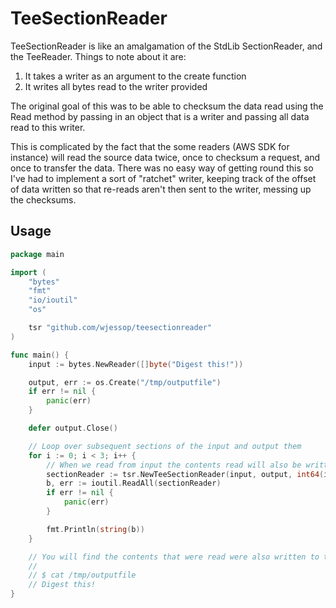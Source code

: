 # TeeSectionReader

TeeSectionReader is like an amalgamation of the StdLib SectionReader, and the TeeReader. Things to note about it are:

1. It takes a writer as an argument to the create function
2. It writes all bytes read to the writer provided

The original goal of this was to be able to checksum the data read using the Read method by passing in an object that is a writer and passing all data read to this writer.

This is complicated by the fact that the some readers (AWS SDK for instance) will read the source data twice, once to checksum a request, and once to transfer the data. There was no easy way of getting round this so I've had to implement a sort of "ratchet" writer, keeping track of the offset of data written so that re-reads aren't then sent to the writer, messing up the checksums.

## Usage

```go
package main

import (
	"bytes"
	"fmt"
	"io/ioutil"
	"os"

	tsr "github.com/wjessop/teesectionreader"
)

func main() {
	input := bytes.NewReader([]byte("Digest this!"))

	output, err := os.Create("/tmp/outputfile")
	if err != nil {
		panic(err)
	}

	defer output.Close()

	// Loop over subsequent sections of the input and output them
	for i := 0; i < 3; i++ {
		// When we read from input the contents read will also be written to output
		sectionReader := tsr.NewTeeSectionReader(input, output, int64(i)*4, 4)
		b, err := ioutil.ReadAll(sectionReader)
		if err != nil {
			panic(err)
		}

		fmt.Println(string(b))
	}

	// You will find the contents that were read were also written to the output file
	//
	// $ cat /tmp/outputfile
	// Digest this!
}
```


